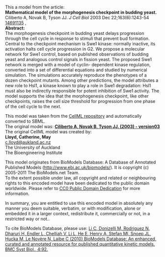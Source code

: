 

This a model from the article:  
**Mathematical model of the morphogenesis checkpoint in budding yeast.**   
Ciliberto A, Novak B, Tyson JJ. _J Cell Biol_ 2003 Dec 22;163(6):1243-54
[14691135](http://www.ncbi.nlm.nih.gov/pubmed/14691135) ,  
**Abstract:**   
The morphogenesis checkpoint in budding yeast delays progression through the
cell cycle in response to stimuli that prevent bud formation. Central to the
checkpoint mechanism is Swe1 kinase: normally inactive, its activation halts
cell cycle progression in G2. We propose a molecular network for Swe1 control,
based on published observations of budding yeast and analogous control signals
in fission yeast. The proposed Swe1 network is merged with a model of cyclin-
dependent kinase regulation, converted into a set of differential equations
and studied by numerical simulation. The simulations accurately reproduce the
phenotypes of a dozen checkpoint mutants. Among other predictions, the model
attributes a new role to Hsl1, a kinase known to play a role in Swe1
degradation: Hsl1 must also be indirectly responsible for potent inhibition of
Swe1 activity. The model supports the idea that the morphogenesis checkpoint,
like other checkpoints, raises the cell size threshold for progression from
one phase of the cell cycle to the next.

This model was taken from the [CellML
repository](http://www.cellml.org/models) and automatically converted to SBML.  
The original model was: [ **Ciliberto A, Novak B, Tyson JJ. (2003) -
version03**
](http://www.cellml.org/models/ciliberto_novak_tyson_2003_version03)  
The original CellML model was created by:  
**Lloyd, Catherine, May**   
c.lloyd@aukland.ac.nz  
The University of Auckland  
The Bioengineering Institute  

This model originates from BioModels Database: A Database of Annotated
Published Models (http://www.ebi.ac.uk/biomodels/). It is copyright (c)
2005-2011 The BioModels.net Team.  
To the extent possible under law, all copyright and related or neighbouring
rights to this encoded model have been dedicated to the public domain
worldwide. Please refer to [CC0 Public Domain
Dedication](http://creativecommons.org/publicdomain/zero/1.0/) for more
information.

In summary, you are entitled to use this encoded model in absolutely any
manner you deem suitable, verbatim, or with modification, alone or embedded it
in a larger context, redistribute it, commercially or not, in a restricted way
or not..  
  
To cite BioModels Database, please use: [Li C, Donizelli M, Rodriguez N,
Dharuri H, Endler L, Chelliah V, Li L, He E, Henry A, Stefan MI, Snoep JL,
Hucka M, Le Novère N, Laibe C (2010) BioModels Database: An enhanced, curated
and annotated resource for published quantitative kinetic models. BMC Syst
Biol., 4:92.](http://www.ncbi.nlm.nih.gov/pubmed/20587024)

